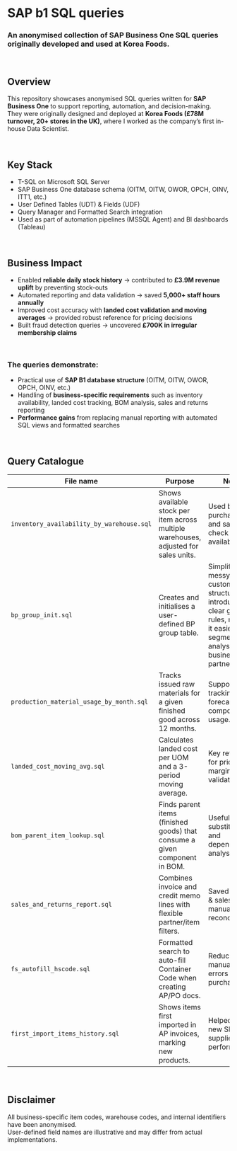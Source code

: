 # SAP b1 SQL queries
### An anonymised collection of SAP Business One SQL queries originally developed and used at Korea Foods.

<br> 

## Overview
This repository showcases anonymised SQL queries written for **SAP Business One** to support reporting, automation, and decision-making.  
They were originally designed and deployed at **Korea Foods (£78M turnover, 20+ stores in the UK)**, where I worked as the company’s first in-house Data Scientist.  

<br> 

## Key Stack
- T-SQL on Microsoft SQL Server
- SAP Business One database schema (OITM, OITW, OWOR, OPCH, OINV, ITT1, etc.)
- User Defined Tables (UDT) & Fields (UDF)
- Query Manager and Formatted Search integration
- Used as part of automation pipelines (MSSQL Agent) and BI dashboards (Tableau)

<br>

## Business Impact
- Enabled **reliable daily stock history** → contributed to **£3.9M revenue uplift** by preventing stock-outs  
- Automated reporting and data validation → saved **5,000+ staff hours annually**  
- Improved cost accuracy with **landed cost validation and moving averages** → provided robust reference for pricing decisions  
- Built fraud detection queries → uncovered **£700K in irregular membership claims**  

<br> 

### The queries demonstrate:  
- Practical use of **SAP B1 database structure** (OITM, OITW, OWOR, OPCH, OINV, etc.)  
- Handling of **business-specific requirements** such as inventory availability, landed cost tracking, BOM analysis, sales and returns reporting  
- **Performance gains** from replacing manual reporting with automated SQL views and formatted searches  

<br> 

## Query Catalogue

| File name | Purpose | Notes |
|-----------|---------|-------|
| `inventory_availability_by_warehouse.sql` | Shows available stock per item across multiple warehouses, adjusted for sales units. | Used by purchasing and sales to check real availability. |
| `bp_group_init.sql` | Creates and initialises a user-defined BP group table. | Simplified a messy customer code structure by introducing clear grouping rules, making it easier to segment and analyse business partners. |
| `production_material_usage_by_month.sql` | Tracks issued raw materials for a given finished good across 12 months. | Supports cost tracking and forecast of component usage. |
| `landed_cost_moving_avg.sql` | Calculates landed cost per UOM and a 3-period moving average. | Key reference for pricing and margin validation. |
| `bom_parent_item_lookup.sql` | Finds parent items (finished goods) that consume a given component in BOM. | Useful for substitution and dependency analysis. |
| `sales_and_returns_report.sql` | Combines invoice and credit memo lines with flexible partner/item filters. | Saved finance & sales teams manual reconciliations. |
| `fs_autofill_hscode.sql` | Formatted search to auto-fill Container Code when creating AP/PO docs. | Reduced manual entry errors in purchasing. |
| `first_import_items_history.sql` | Shows items first imported in AP invoices, marking new products. | Helped track new SKUs and supplier performance. |

<br> 

## Disclaimer
All business-specific item codes, warehouse codes, and internal identifiers have been anonymised.  
User-defined field names are illustrative and may differ from actual implementations.
